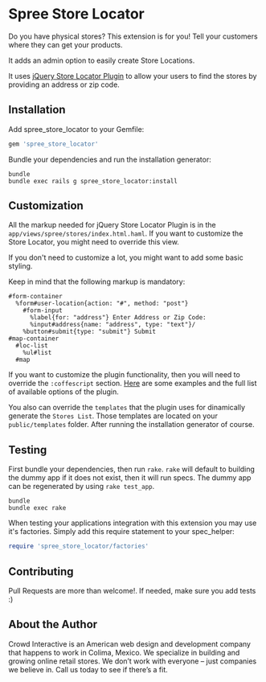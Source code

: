 Spree Store Locator
===================

Do you have physical stores? This extension is for you! Tell your
customers where they can get your products.

It adds an admin option to easily create Store Locations.

It uses [jQuery Store Locator Plugin](https://github.com/bjorn2404/jQuery-Store-Locator-Plugin) to allow your users to find the stores by providing an address or zip code.

Installation
------------

Add spree_store_locator to your Gemfile:

```ruby
gem 'spree_store_locator'
```

Bundle your dependencies and run the installation generator:

```shell
bundle
bundle exec rails g spree_store_locator:install
```

Customization
-------------

All the markup needed for jQuery Store Locator Plugin is in the
`app/views/spree/stores/index.html.haml`. If you want to customize the
Store Locator, you might need to override this view.

If you don't need to customize a lot, you might want to add some basic
styling.

Keep in mind that the following markup is mandatory:

```haml
#form-container
  %form#user-location{action: "#", method: "post"}
    #form-input
      %label{for: "address"} Enter Address or Zip Code:
      %input#address{name: "address", type: "text"}/
    %button#submit{type: "submit"} Submit
#map-container
  #loc-list
    %ul#list
  #map
```

If you want to customize the plugin functionality, then you will need to
override the `:coffescript` section. [Here](http://www.bjornblog.com/web/jquery-store-locator-plugin) are some examples and the full list of available options of the plugin.

You also can override the `templates` that the plugin uses for
dinamically generate the `Stores List`. Those templates are located on
your `public/templates` folder. After running the installation generator
of course.

Testing
-------

First bundle your dependencies, then run `rake`. `rake` will default to building the dummy app if it does not exist, then it will run specs. The dummy app can be regenerated by using `rake test_app`.

```shell
bundle
bundle exec rake
```

When testing your applications integration with this extension you may use it's factories.
Simply add this require statement to your spec_helper:

```ruby
require 'spree_store_locator/factories'
```

Contributing
------------

Pull Requests are more than welcome!. If needed, make sure you add
tests :)

About the Author
----------------

Crowd Interactive is an American web design and development company that happens to work in Colima, Mexico. We specialize in building and growing online retail stores. We don’t work with everyone – just companies we believe in. Call us today to see if there’s a fit.

